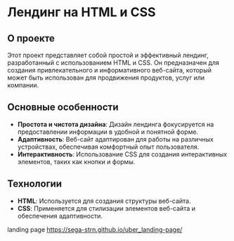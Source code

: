 # Лендинг на HTML и CSS

## О проекте

Этот проект представляет собой простой и эффективный лендинг, разработанный с использованием HTML и CSS. Он предназначен для создания привлекательного и информативного веб-сайта, который может быть использован для продвижения продуктов, услуг или компании.

## Основные особенности

- **Простота и чистота дизайна**: Дизайн лендинга фокусируется на предоставлении информации в удобной и понятной форме.
- **Адаптивность**: Веб-сайт адаптирован для работы на различных устройствах, обеспечивая комфортный опыт пользователя.
- **Интерактивность**: Использование CSS для создания интерактивных элементов, таких как кнопки и формы.

## Технологии

- **HTML**: Используется для создания структуры веб-сайта.
- **CSS**: Применяется для стилизации элементов веб-сайта и обеспечения адаптивности.

landing page https://sega-strn.github.io/uber_landing-page/
